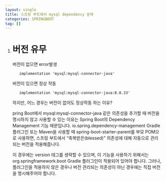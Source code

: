 ```yaml
---
layout: single
title: 스프링 부트에서 mysql dependency 문제
categories: SPRINGBOOT
tag: []
---
```


1. # 버전 유무

   버전이 없으면 error발생
   ```
      implementation 'mysql:mysql-connector-java'
   ```

   버전이 있으면 정상 작동
   ```
      implementation 'mysql:mysql-connector-java:8.0.33'
   ```

   하지만, 어느 경우는 버전이 없어도 정상작동 하는 이유?   

   pring Boot에서 mysql:mysql-connector-java 같은 의존성을 추가할 때 버전을 명시하지 않고 사용할 수 있는 이유는 Spring Boot의 Dependency Management 기능 때문입니다. io.spring.dependency-management Gradle 플러그인 또는 Maven을 사용할 때 spring-boot-starter-parent를 부모 POM으로 사용하면, 스프링 부트에서 “축복받은(blessed)” 의존성에 대해 자동으로 관리되는 버전을 적용해줍니다.   
      
   이 경우에는 version 태그를 생략할 수 있으며, 이 기능을 사용하기 위해서는 org.springframework.boot Gradle 플러그인이 적용되어 있어야 합니다. 그러나, 플러그인을 적용하지 않은 경우나 버전 관리되는 의존성이 아닌 경우에는 직접 버전을 명시해주어야 합니다.   

